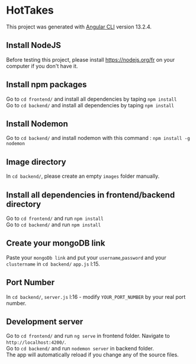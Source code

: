 # HotTakes

This project was generated with [Angular CLI](https://github.com/angular/angular-cli) version 13.2.4.

## Install NodeJS

Before testing this project, please install https://nodejs.org/fr on your computer if you don't have it.

## Install npm packages

Go to `cd frontend/` and install all dependencies by taping `npm install`<br>
Go to `cd backend/` and install all dependencies by taping `npm install`

## Install Nodemon
Go to `cd backend/` and install nodemon with this command : `npm install -g nodemon`

## Image directory
In `cd backend/`, please create an empty `images` folder manually.

## Install all dependencies in frontend/backend directory

Go to `cd frontend/` and run `npm install`<br>
Go to `cd backend/` and run `npm install`

## Create your mongoDB link

Paste your `mongoDb link` and put your `username`,`password` and your `clustername` in `cd backend/` `app.js` l:15.

## Port Number

In `cd backend/`, `server.js` l:16 - modify `YOUR_PORT_NUMBER` by your real port number.

## Development server

Go to `cd frontend/` and run `ng serve` in frontend folder. Navigate to `http://localhost:4200/`.<br>
Go to `cd backend/` and run `nodemon server` in backend folder.<br>
The app will automatically reload if you change any of the source files.

